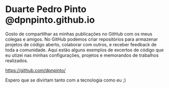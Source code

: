 # Duarte Pedro Pinto @dpnpinto.github.io

Gosto de compartilhar as minhas publicações no GitHub com os meus colegas e amigos. No GitHub podemos criar repositórios para armazenar projetos de código aberto, colaborar com outros, e receber feedback de toda a comunidade.
Aqui estão alguns exemplos de excertos de código que eu utizei nas minhas configurações, projetos e memorandos de trabalhos realizados.

https://github.com/dpnpinto/

Espero que se divirtam  tanto com a tecnologia como eu ;)
